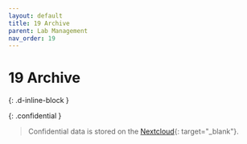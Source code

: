 ```yaml
---
layout: default
title: 19 Archive
parent: Lab Management
nav_order: 19
---
```


# 19 Archive
{: .d-inline-block }

{: .confidential } 
> Confidential data is stored on the [Nextcloud](https://nc-2272638881871040784.nextcloud-ionos.com/index.php/apps/files/files/62?dir=/10-lab/19_archive){: target="_blank"}.
